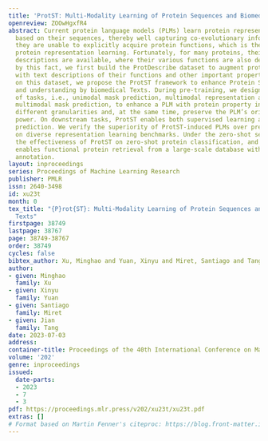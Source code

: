 ```yaml
---
title: 'ProtST: Multi-Modality Learning of Protein Sequences and Biomedical Texts'
openreview: ZOOwHgxfR4
abstract: Current protein language models (PLMs) learn protein representations mainly
  based on their sequences, thereby well capturing co-evolutionary information, but
  they are unable to explicitly acquire protein functions, which is the end goal of
  protein representation learning. Fortunately, for many proteins, their textual property
  descriptions are available, where their various functions are also described. Motivated
  by this fact, we first build the ProtDescribe dataset to augment protein sequences
  with text descriptions of their functions and other important properties. Based
  on this dataset, we propose the ProtST framework to enhance Protein Sequence pre-training
  and understanding by biomedical Texts. During pre-training, we design three types
  of tasks, i.e., unimodal mask prediction, multimodal representation alignment and
  multimodal mask prediction, to enhance a PLM with protein property information with
  different granularities and, at the same time, preserve the PLM’s original representation
  power. On downstream tasks, ProtST enables both supervised learning and zero-shot
  prediction. We verify the superiority of ProtST-induced PLMs over previous ones
  on diverse representation learning benchmarks. Under the zero-shot setting, we show
  the effectiveness of ProtST on zero-shot protein classification, and ProtST also
  enables functional protein retrieval from a large-scale database without any function
  annotation.
layout: inproceedings
series: Proceedings of Machine Learning Research
publisher: PMLR
issn: 2640-3498
id: xu23t
month: 0
tex_title: "{P}rot{ST}: Multi-Modality Learning of Protein Sequences and Biomedical
  Texts"
firstpage: 38749
lastpage: 38767
page: 38749-38767
order: 38749
cycles: false
bibtex_author: Xu, Minghao and Yuan, Xinyu and Miret, Santiago and Tang, Jian
author:
- given: Minghao
  family: Xu
- given: Xinyu
  family: Yuan
- given: Santiago
  family: Miret
- given: Jian
  family: Tang
date: 2023-07-03
address: 
container-title: Proceedings of the 40th International Conference on Machine Learning
volume: '202'
genre: inproceedings
issued:
  date-parts:
  - 2023
  - 7
  - 3
pdf: https://proceedings.mlr.press/v202/xu23t/xu23t.pdf
extras: []
# Format based on Martin Fenner's citeproc: https://blog.front-matter.io/posts/citeproc-yaml-for-bibliographies/
---
```

